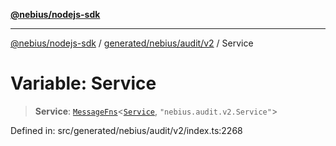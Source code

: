 [**@nebius/nodejs-sdk**](../../../../../README.md)

***

[@nebius/nodejs-sdk](../../../../../README.md) / [generated/nebius/audit/v2](../README.md) / Service

# Variable: Service

> **Service**: [`MessageFns`](../../../../../runtime/protos/core/interfaces/MessageFns.md)\<[`Service`](../interfaces/Service.md), `"nebius.audit.v2.Service"`\>

Defined in: src/generated/nebius/audit/v2/index.ts:2268
